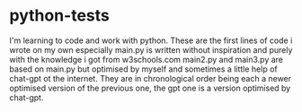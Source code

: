 # python-tests
I'm learning to code and work with python.
These are the first lines of code i wrote on my own especially main.py is written without inspiration and purely with the knowledge i got from w3schools.com
main2.py and main3.py are based on main.py but optimised by myself and sometimes a little help of chat-gpt ot the internet.
They are in chronological order being each a newer optimised version of the previous one, the gpt one is a version optimised by chat-gpt.
